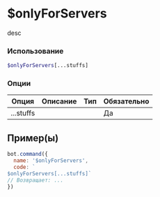 # $onlyForServers
desc
### Использование
```php
$onlyForServers[...stuffs]
```

### Опции

| Опция | Описание | Тип | Обязательно |
|--------|-------------|------|----------|
| ...stuffs |  |  | Да |  
## Пример(ы)

```javascript
bot.command({
  name: '$onlyForServers',
  code: `
$onlyForServers[...stuffs]`
// Возвращает: ...
})
```